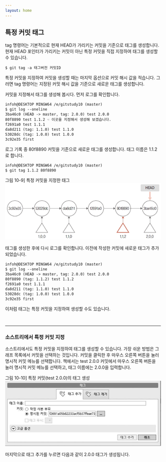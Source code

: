 ```yaml
---
layout: home
---
```

## 특정 커밋 태그
tag 명령어는 기본적으로 현재 HEAD가 가리키는 커밋을 기준으로 태그를 생성합니다. 현재 HEAD 포인터가 가리키는 커밋이 아닌 특정 커밋을 직접 지정하여 태그를 생성할 수 있습니다.  

```
$ git tag -a 태그버전 커밋ID
``` 

특정 커밋을 지정하여 커밋을 생성할 때는 마지막 옵션으로 커밋 해시 값을 적습니다. 그러면 tag 명령어는 지정된 커밋 해시 값을 기준으로 새로운 태그를 생성합니다.  

커밋을 지정해서 태그를 생성해 봅시다. 먼저 로그를 확인합니다.  

```
infoh@DESKTOP MINGW64 /e/gitstudy10 (master)
$ git log --oneline
3ba46c0 (HEAD -> master, tag: 2.0.0) test 2.0.0
80f8890 test 1.1.2 ☜ 이곳을 지정해서 생성해 보겠습니다.
f2691a0 test 1.1.1
da8d211 (tag: 1.1.0) test 1.1.0
53028dc (tag: 1.0.0) test 1.0.0
3c92e35 first

```

로그 기록 중 80f8890 커밋을 기준으로 새로운 태그를 생성합니다. 태그 이름은 1.1.2로 합니다.  

```
infoh@DESKTOP MINGW64 /e/gitstudy10 (master)
$ git tag 1.1.2 80f8890

```

그림 10-9] 특정 커밋을 지정한 태그  
![](./img/10-9.jpg)


태그를 생성한 후에 다시 로그를 확인합니다. 이전에 작성한 커밋에 새로운 태그가 추가되었습니다.  

```
infoh@DESKTOP MINGW64 /e/gitstudy10 (master)
$ git log --oneline
3ba46c0 (HEAD -> master, tag: 2.0.0) test 2.0.0
80f8890 (tag: 1.1.2) test 1.1.2
f2691a0 test 1.1.1
da8d211 (tag: 1.1.0) test 1.1.0
53028dc (tag: 1.0.0) test 1.0.0
3c92e35 first

```

이처럼 태그는 특정 커밋을 지정하여 생성할 수도 있습니다.  

<br>
<hr>

### 소스트리에서 특정 커밋 지정
소스트리에서도 특정 커밋을 지정하여 태그를 생성할 수 있습니다. 가장 쉬운 방법은 그래프 목록에서 커밋을 선택하는 것입니다. 커밋을 클릭한 후 마우스 오른쪽 버튼을 눌러 명시적 커밋 메뉴를 선택합니다. 책에서는 test 2.0.0 커밋에서 마우스 오른쪽 버튼을 눌러 명시적 커밋 메뉴를 선택하고, 태그 이름에는 2.0.0을 입력합니다.

그림 10-10] 특정 커밋(test 2.0.0)의 태그 생성  
![](./img/10-10.jpg)

마지막으로 태그 추가를 누르면 다음과 같이 2.0.0 태그가 생성됩니다.  

<br><br>
